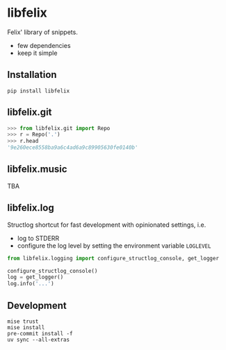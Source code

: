# libfelix
Felix' library of snippets.

- few dependencies
- keep it simple


## Installation
```
pip install libfelix
```


## libfelix.git
```python
>>> from libfelix.git import Repo
>>> r = Repo('.')
>>> r.head
'9e260ece8558ba9a6c4ad6a9c89905630fe0140b'
```


## libfelix.music
TBA


## libfelix.log
Structlog shortcut for fast development with opinionated settings, i.e.

- log to STDERR
- configure the log level by setting the environment variable `LOGLEVEL`

```python
from libfelix.logging import configure_structlog_console, get_logger

configure_structlog_console()
log = get_logger()
log.info('...')
```


## Development
```
mise trust
mise install
pre-commit install -f
uv sync --all-extras
```
